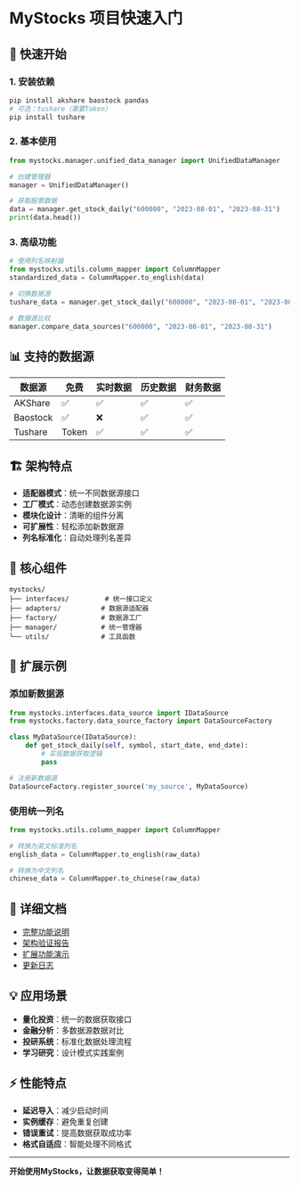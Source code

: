 # MyStocks 项目快速入门

## 🚀 快速开始

### 1. 安装依赖
```bash
pip install akshare baostock pandas
# 可选：tushare（需要Token）
pip install tushare
```

### 2. 基本使用
```python
from mystocks.manager.unified_data_manager import UnifiedDataManager

# 创建管理器
manager = UnifiedDataManager()

# 获取股票数据
data = manager.get_stock_daily("600000", "2023-08-01", "2023-08-31")
print(data.head())
```

### 3. 高级功能
```python
# 使用列名映射器
from mystocks.utils.column_mapper import ColumnMapper
standardized_data = ColumnMapper.to_english(data)

# 切换数据源
tushare_data = manager.get_stock_daily("600000", "2023-08-01", "2023-08-31", source_type='tushare')

# 数据源比较
manager.compare_data_sources("600000", "2023-08-01", "2023-08-31")
```

## 📊 支持的数据源

| 数据源 | 免费 | 实时数据 | 历史数据 | 财务数据 |
|--------|------|----------|----------|----------|
| AKShare | ✅ | ✅ | ✅ | ✅ |
| Baostock | ✅ | ❌ | ✅ | ✅ |
| Tushare | Token | ✅ | ✅ | ✅ |

## 🏗️ 架构特点

- **适配器模式**：统一不同数据源接口
- **工厂模式**：动态创建数据源实例
- **模块化设计**：清晰的组件分离
- **可扩展性**：轻松添加新数据源
- **列名标准化**：自动处理列名差异

## 📁 核心组件

```
mystocks/
├── interfaces/         # 统一接口定义
├── adapters/          # 数据源适配器
├── factory/           # 数据源工厂
├── manager/           # 统一管理器
└── utils/             # 工具函数
```

## 🔧 扩展示例

### 添加新数据源
```python
from mystocks.interfaces.data_source import IDataSource
from mystocks.factory.data_source_factory import DataSourceFactory

class MyDataSource(IDataSource):
    def get_stock_daily(self, symbol, start_date, end_date):
        # 实现数据获取逻辑
        pass

# 注册新数据源
DataSourceFactory.register_source('my_source', MyDataSource)
```

### 使用统一列名
```python
from mystocks.utils.column_mapper import ColumnMapper

# 转换为英文标准列名
english_data = ColumnMapper.to_english(raw_data)

# 转换为中文列名
chinese_data = ColumnMapper.to_chinese(raw_data)
```

## 📖 详细文档

- [完整功能说明](./README.md)
- [架构验证报告](./ARCHITECTURE_VERIFICATION_REPORT.md)
- [扩展功能演示](./EXTENSION_DEMO.md)
- [更新日志](./CHANGELOG.md)

## 💡 应用场景

- **量化投资**：统一的数据获取接口
- **金融分析**：多数据源数据对比
- **投研系统**：标准化数据处理流程
- **学习研究**：设计模式实践案例

## ⚡ 性能特点

- **延迟导入**：减少启动时间
- **实例缓存**：避免重复创建
- **错误重试**：提高数据获取成功率
- **格式自适应**：智能处理不同格式

---

**开始使用MyStocks，让数据获取变得简单！**
